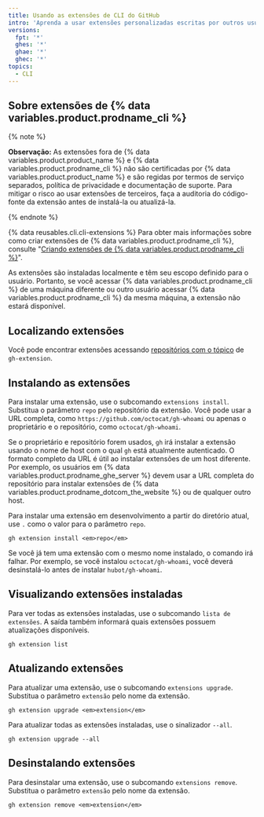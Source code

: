 ```yaml
---
title: Usando as extensões de CLI do GitHub
intro: 'Aprenda a usar extensões personalizadas escritas por outros usuários de {% data variables.product.prodname_cli %}.'
versions:
  fpt: '*'
  ghes: '*'
  ghae: '*'
  ghec: '*'
topics:
  - CLI
---
```


## Sobre extensões de {% data variables.product.prodname_cli %}

{% note %}

**Observação:** As extensões fora de {% data variables.product.product_name %} e {% data variables.product.prodname_cli %} não são certificadas por {% data variables.product.product_name %} e são regidas por termos de serviço separados, política de privacidade e documentação de suporte. Para mitigar o risco ao usar extensões de terceiros, faça a auditoria do código-fonte da extensão antes de instalá-la ou atualizá-la.

{% endnote %}

{% data reusables.cli.cli-extensions %} Para obter mais informações sobre como criar extensões de {% data variables.product.prodname_cli %}, consulte "[Criando extensões de {% data variables.product.prodname_cli %}](/github-cli/github-cli/creating-github-cli-extensions)".

As extensões são instaladas localmente e têm seu escopo definido para o usuário. Portanto, se você acessar {% data variables.product.prodname_cli %} de uma máquina diferente ou outro usuário acessar {% data variables.product.prodname_cli %} da mesma máquina, a extensão não estará disponível.

## Localizando extensões

Você pode encontrar extensões acessando [repositórios com o tópico](https://github.com/topics/gh-extension) de `gh-extension`.

## Instalando as extensões

Para instalar uma extensão, use o subcomando `extensions install`. Substitua o parâmetro `repo` pelo repositório da extensão. Você pode usar a URL completa, como `https://github.com/octocat/gh-whoami` ou apenas o proprietário e o repositório, como `octocat/gh-whoami`.

Se o proprietário e repositório forem usados, `gh` irá instalar a extensão usando o nome de host com o qual `gh` está atualmente autenticado. O formato completo da URL é útil ao instalar extensões de um host diferente. Por exemplo, os usuários em {% data variables.product.prodname_ghe_server %} devem usar a URL completa do repositório para instalar extensões de {% data variables.product.prodname_dotcom_the_website %} ou de qualquer outro host.

Para instalar uma extensão em desenvolvimento a partir do diretório atual, use `.` como o valor para o parâmetro `repo`.

```shell
gh extension install <em>repo</em>
```

Se você já tem uma extensão com o mesmo nome instalado, o comando irá falhar. Por exemplo, se você instalou `octocat/gh-whoami`, você deverá desinstalá-lo antes de instalar `hubot/gh-whoami`.

## Visualizando extensões instaladas

Para ver todas as extensões instaladas, use o subcomando `lista de extensões`. A saída também informará quais extensões possuem atualizações disponíveis.

```shell
gh extension list
```

## Atualizando extensões

Para atualizar uma extensão, use o subcomando `extensions upgrade`. Substitua o parâmetro `extensão` pelo nome da extensão.

```shell
gh extension upgrade <em>extension</em>
```

Para atualizar todas as extensões instaladas, use o sinalizador `--all`.

```shell
gh extension upgrade --all
```

## Desinstalando extensões

Para desinstalar uma extensão, use o subcomando `extensions remove`. Substitua o parâmetro `extensão` pelo nome da extensão.

```shell
gh extension remove <em>extension</em>
```

